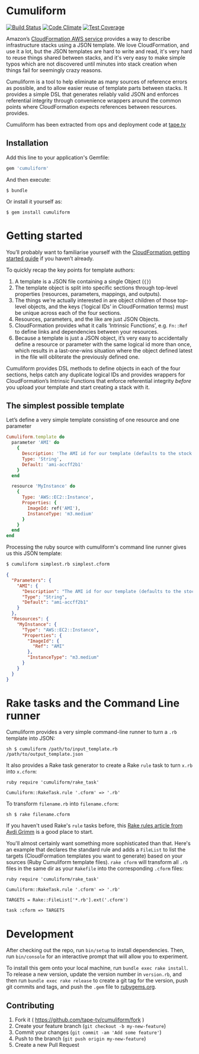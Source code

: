 # Cumuliform

[![Build Status](https://travis-ci.org/tape-tv/cumuliform.svg?branch=master)](https://travis-ci.org/tape-tv/cumuliform) [![Code Climate](https://codeclimate.com/github/tape-tv/cumuliform/badges/gpa.svg)](https://codeclimate.com/github/tape-tv/cumuliform) [![Test Coverage](https://codeclimate.com/github/tape-tv/cumuliform/badges/coverage.svg)](https://codeclimate.com/github/tape-tv/cumuliform/coverage)

Amazon’s [CloudFormation AWS service][cf] provides a way to describe
infrastructure stacks using a JSON template. We love CloudFormation, and use it
a lot, but the JSON templates are hard to write and read, it's very hard to
reuse things shared between stacks, and it's very easy to make simple typos
which are not discovered until minutes into stack creation when things fail for
seemingly crazy reasons.

[cf]: http://aws.amazon.com/cloudformation/

Cumuliform is a tool to help eliminate as many sources of reference errors as
possible, and to allow easier reuse of template parts between stacks. It
provides a simple DSL that generates reliably valid JSON and enforces
referential integrity through convenience wrappers around the common points
where CloudFormation expects references between resources. provides.

Cumuliform has been extracted from ops and deployment code at [tape.tv][tape]

[tape]: https://www.tape.tv/

## Installation

Add this line to your application's Gemfile:

```ruby
gem 'cumuliform'
```

And then execute:

    $ bundle

Or install it yourself as:

    $ gem install cumuliform

# Getting started

You’ll probably want to familiarise yourself with the [CloudFormation getting
started guide][cf-get-started] if you haven’t already.

[cf-get-started]: http://docs.aws.amazon.com/AWSCloudFormation/latest/UserGuide/GettingStarted.html

To quickly recap the key points for template authors:

1. A template is a JSON file containing a single Object (`{}`)
2. The template object is split into specific sections through top-level
   properties (resources, parameters, mappings, and outputs).
3. The things we’re actually interested in are object children of those
   top-level objects, and the keys (‘logical IDs’ in CloudFormation terms) must
   be unique across each of the four sections.
4. Resources, parameters, and the like are just JSON Objects.
5. CloudFormation provides what it calls ‘Intrinsic Functions’, e.g. `Fn::Ref`
   to define links and dependencies between your resources.
6. Because a template is just a JSON object, it’s very easy to accidentally
   define a resource or parameter with the same logical id more than once, which
   results in a last-one-wins situation where the object defined latest in the
   file will obliterate the previously defined one.

Cumuliform provides DSL methods to define objects in each of the four sections,
helps catch any duplicate logical IDs and provides wrappers for CloudFormation’s
Intrinsic Functions that enforce referential integrity *before* you upload your
template and start creating a stack with it.

## The simplest possible template

Let’s define a very simple template consisting of one resource and one parameter

```ruby
Cumuliform.template do
  parameter 'AMI' do
    {
      Description: 'The AMI id for our template (defaults to the stock Ubuntu 14.04 image in eu-central-1)',
      Type: 'String',
      Default: 'ami-accff2b1'
    }
  end

  resource 'MyInstance' do
    {
      Type: 'AWS::EC2::Instance',
      Properties: {
        ImageId: ref('AMI'),
        InstanceType: 'm3.medium'
      }
    }
  end
end
```

Processing the ruby source with cumuliform's command line runner gives us this JSON template:

```sh
$ cumuliform simplest.rb simplest.cform
```

```json
{
  "Parameters": {
    "AMI": {
      "Description": "The AMI id for our template (defaults to the stock Ubuntu 14.04 image in eu-central-1)",
      "Type": "String",
      "Default": "ami-accff2b1"
    }
  },
  "Resources": {
    "MyInstance": {
      "Type": "AWS::EC2::Instance",
      "Properties": {
        "ImageId": {
          "Ref": "AMI"
        },
        "InstanceType": "m3.medium"
      }
    }
  }
}
```

# Rake tasks and the Command Line runner

Cumuliform provides a very simple command-line runner to turn a `.rb` template
into JSON:

```sh $ cumuliform /path/to/input_template.rb /path/to/output_template.json ```

It also provides a Rake task generator to create a Rake `rule` task to turn
`x.rb` into `x.cform`:

```
ruby require 'cumuliform/rake_task'

Cumuliform::RakeTask.rule '.cform' => '.rb'
```

To transform `filename.rb` into `filename.cform`:

```
sh $ rake filename.cform
```

If you haven't used Rake's `rule` tasks before, this [Rake rules article from
Avdi Grimm][rules] is a good place to start.

[rules]: http://devblog.avdi.org/2014/04/23/rake-part-3-rules/

You'll almost certainly want something more sophisticated than that. Here's an
example that declares the standard rule and adds a `FileList` to list the
targets (CloudFormation templates you want to generate) based on your sources
(Ruby Cumuliform template files). `rake cform` will transform all `.rb` files
in the same dir as your `Rakefile` into the corresponding `.cform` files:

```
ruby require 'cumuliform/rake_task'

Cumuliform::RakeTask.rule '.cform' => '.rb'

TARGETS = Rake::FileList['*.rb'].ext('.cform')

task :cform => TARGETS
```

# Development

After checking out the repo, run `bin/setup` to install dependencies. Then, run
`bin/console` for an interactive prompt that will allow you to experiment.

To install this gem onto your local machine, run `bundle exec rake install`. To
release a new version, update the version number in `version.rb`, and then run
`bundle exec rake release` to create a git tag for the version, push git
commits and tags, and push the `.gem` file to
[rubygems.org](https://rubygems.org).

## Contributing

1. Fork it ( https://github.com/tape-tv/cumuliform/fork )
2. Create your feature branch (`git checkout -b my-new-feature`)
3. Commit your changes (`git commit -am 'Add some feature'`)
4. Push to the branch (`git push origin my-new-feature`)
5. Create a new Pull Request
